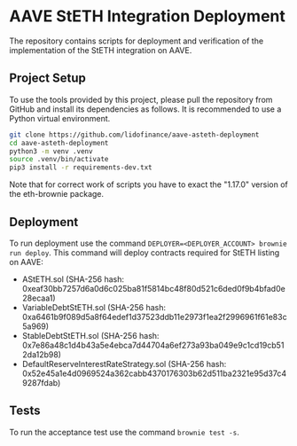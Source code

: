 # AAVE StETH Integration Deployment

The repository contains scripts for deployment and verification of the implementation of the StETH integration on AAVE.

## Project Setup

To use the tools provided by this project, please pull the repository from GitHub and install
its dependencies as follows. It is recommended to use a Python virtual environment.

```bash
git clone https://github.com/lidofinance/aave-asteth-deployment
cd aave-asteth-deployment
python3 -m venv .venv
source .venv/bin/activate
pip3 install -r requirements-dev.txt
```

Note that for correct work of scripts you have to exact the "1.17.0" version of the eth-brownie package.

## Deployment

To run deployment use the command `DEPLOYER=<DEPLOYER_ACCOUNT> brownie run deploy`. This command will deploy contracts required for StETH listing on AAVE:

- AStETH.sol (SHA-256 hash: 0xeaf30bb7257d6a0d6c025ba81f5814bc48f80d521c6ded0f9b4bfad0e28ecaa1)
- VariableDebtStETH.sol (SHA-256 hash: 0xa6461b9f089d5a8f64edef1d37523ddb11e2973f1ea2f2996961f61e83c5a969)
- StableDebtStETH.sol (SHA-256 hash: 0x7e86a48c1d4b43a5e4ebca7d44704a6ef273a93ba049e9c1cd19cb512da12b98)
- DefaultReserveInterestRateStrategy.sol (SHA-256 hash: 0x52e45a1e4d0969524a362cabb4370176303b62d511ba2321e95d37c49287fdab)

## Tests

To run the acceptance test use the command `brownie test -s`.
